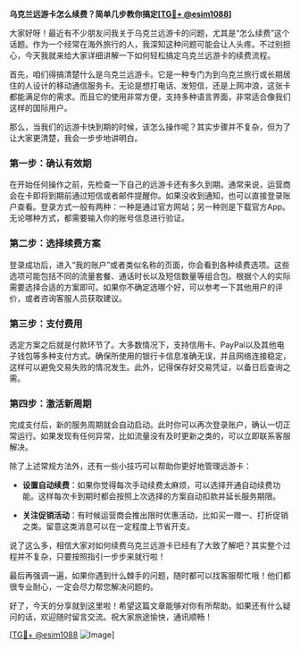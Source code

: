 **乌克兰远游卡怎么续费？简单几步教你搞定[[TG💪+ @esim1088](https://t.me/s/esim1088)]**

大家好呀！最近有不少朋友问我关于乌克兰远游卡的问题，尤其是“怎么续费”这个话题。作为一个经常在海外旅行的人，我深知这种问题可能会让人头疼。不过别担心，今天我就来给大家详细讲解一下如何轻松搞定乌克兰远游卡的续费流程。

首先，咱们得搞清楚什么是乌克兰远游卡。它是一种专门为到乌克兰旅行或长期居住的人设计的移动通信服务卡。无论是想打电话、发短信，还是上网冲浪，这张卡都能满足你的需求。而且它的使用非常方便，支持多种语言界面，非常适合像我们这样的国际用户。

那么，当我们的远游卡快到期的时候，该怎么操作呢？其实步骤并不复杂，但为了让大家更清楚，我会一步步地讲明白。

### 第一步：确认有效期

在开始任何操作之前，先检查一下自己的远游卡还有多久到期。通常来说，运营商会在卡即将到期前通过短信或者邮件提醒你。如果没收到通知，也可以直接登录账户查看。登录方式一般有两种：一种是通过官方网站；另一种则是下载官方App。无论哪种方式，都需要输入你的账号信息进行验证。

### 第二步：选择续费方案

登录成功后，进入“我的账户”或者类似名称的页面，你会看到各种续费选项。这些选项可能包括不同的流量套餐、通话时长以及短信数量等组合包。根据个人的实际需要选择合适的方案即可。如果你不确定选哪个好，可以参考一下其他用户的评价，或者咨询客服人员获取建议。

### 第三步：支付费用

选定方案之后就是付款环节了。大多数情况下，支持信用卡、PayPal以及其他电子钱包等多种支付方式。确保所使用的银行卡信息准确无误，并且网络连接稳定，这样可以避免交易失败的情况发生。此外，记得保存好交易凭证，以备日后查询之需。

### 第四步：激活新周期

完成支付后，新的服务周期就会自动启动。此时你可以再次登录账户，确认一切正常运行。如果发现有任何异常，比如流量没有及时更新之类的，可以立即联系客服解决。

除了上述常规方法外，还有一些小技巧可以帮助你更好地管理远游卡：

- **设置自动续费**：如果你觉得每次手动续费太麻烦，可以选择开通自动续费功能。这样每次卡到期时都会按照上次选择的方案自动扣款并延长服务期限。
  
- **关注促销活动**：有时候运营商会推出限时优惠活动，比如买一赠一、打折促销之类。留意这类消息可以在一定程度上节省开支。

说了这么多，相信大家对如何续费乌克兰远游卡已经有了大致了解吧？其实整个过程并不复杂，只要按照指引一步步来就行啦！

最后再强调一遍，如果你遇到什么棘手的问题，随时都可以找客服帮忙哦！他们都很专业耐心，一定会尽力帮您解决问题的。

好了，今天的分享就到这里啦！希望这篇文章能够对你有所帮助。如果还有什么疑问的话，欢迎随时留言交流。祝大家旅途愉快，通讯顺畅！

[[TG💪+ @esim1088](https://t.me/s/esim1088) ![Image](https://i.postimg.cc/4NQfJmqS/Snipaste-2025-05-13-00-14-12.png)]